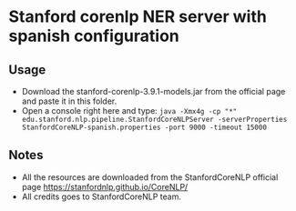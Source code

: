 # Stanford corenlp NER server with spanish configuration

## Usage
- Download the stanford-corenlp-3.9.1-models.jar from the official page and paste it in this folder.
- Open a console right here and type: `java -Xmx4g -cp "*" edu.stanford.nlp.pipeline.StanfordCoreNLPServer -serverProperties StanfordCoreNLP-spanish.properties -port 9000 -timeout 15000`

## Notes
- All the resources are downloaded from the StanfordCoreNLP official page https://stanfordnlp.github.io/CoreNLP/ 
- All credits goes to StanfordCoreNLP team.
            
